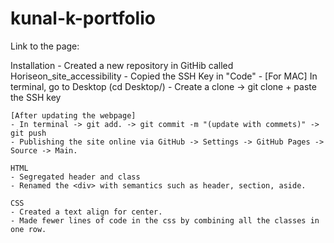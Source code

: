 # kunal-k-portfolio

Link to the page:

Installation
    - Created a new repository in GitHib called Horiseon_site_accessibility
    - Copied the SSH Key in "Code"
    - [For MAC] In terminal, go to Desktop (cd Desktop/)
    - Create a clone -> git clone + paste the SSH key
    
    [After updating the webpage]
    - In terminal -> git add. -> git commit -m "(update with commets)" -> git push
    - Publishing the site online via GitHub -> Settings -> GitHub Pages -> Source -> Main. 

<!-- GIT COMMIT ISSUES See Screenshot -->
    HTML
    - Segregated header and class
    - Renamed the <div> with semantics such as header, section, aside.

    CSS
    - Created a text align for center.
    - Made fewer lines of code in the css by combining all the classes in one row.